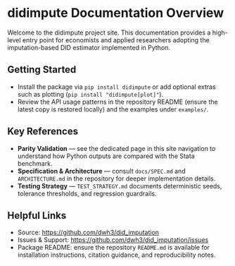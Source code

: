 # didimpute Documentation Overview

Welcome to the didimpute project site. This documentation provides a high-level entry point for economists and applied researchers adopting the imputation-based DID estimator implemented in Python.

## Getting Started

- Install the package via `pip install didimpute` or add optional extras such as plotting (`pip install "didimpute[plot]"`).
- Review the API usage patterns in the repository README (ensure the latest copy is restored locally) and the examples under `examples/`.

## Key References

- **Parity Validation** — see the dedicated page in this site navigation to understand how Python outputs are compared with the Stata benchmark.
- **Specification & Architecture** — consult `docs/SPEC.md` and `ARCHITECTURE.md` in the repository for deeper implementation details.
- **Testing Strategy** — `TEST_STRATEGY.md` documents deterministic seeds, tolerance thresholds, and regression guardrails.

## Helpful Links

- Source: <https://github.com/dwh3/did_imputation>
- Issues & Support: <https://github.com/dwh3/did_imputation/issues>
- Package README: ensure the repository `README.md` is available for installation instructions, citation guidance, and reproducibility notes.
